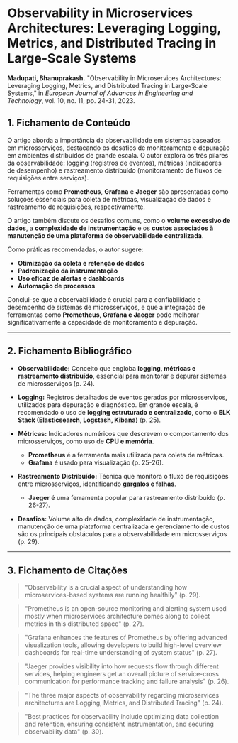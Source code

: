 # Observability in Microservices Architectures: Leveraging Logging, Metrics, and Distributed Tracing in Large-Scale Systems

**Madupati, Bhanuprakash.** "Observability in Microservices Architectures: Leveraging Logging, Metrics, and Distributed Tracing in Large-Scale Systems," in *European Journal of Advances in Engineering and Technology*, vol. 10, no. 11, pp. 24-31, 2023.

## 1. Fichamento de Conteúdo

O artigo aborda a importância da observabilidade em sistemas baseados em microsserviços, destacando os desafios de monitoramento e depuração em ambientes distribuídos de grande escala. O autor explora os três pilares da observabilidade: logging (registros de eventos), métricas (indicadores de desempenho) e rastreamento distribuído (monitoramento de fluxos de requisições entre serviços).  

Ferramentas como **Prometheus**, **Grafana** e **Jaeger** são apresentadas como soluções essenciais para coleta de métricas, visualização de dados e rastreamento de requisições, respectivamente.  

O artigo também discute os desafios comuns, como o **volume excessivo de dados**, a **complexidade de instrumentação** e os **custos associados à manutenção de uma plataforma de observabilidade centralizada**.  

Como práticas recomendadas, o autor sugere:
- **Otimização da coleta e retenção de dados**  
- **Padronização da instrumentação**  
- **Uso eficaz de alertas e dashboards**  
- **Automação de processos**  

Conclui-se que a observabilidade é crucial para a confiabilidade e desempenho de sistemas de microsserviços, e que a integração de ferramentas como **Prometheus, Grafana e Jaeger** pode melhorar significativamente a capacidade de monitoramento e depuração.  

---

## 2. Fichamento Bibliográfico

- **Observabilidade:** Conceito que engloba **logging, métricas e rastreamento distribuído**, essencial para monitorar e depurar sistemas de microsserviços (p. 24).  

- **Logging:** Registros detalhados de eventos gerados por microsserviços, utilizados para depuração e diagnóstico. Em grande escala, é recomendado o uso de **logging estruturado e centralizado**, como o **ELK Stack (Elasticsearch, Logstash, Kibana)** (p. 25).  

- **Métricas:** Indicadores numéricos que descrevem o comportamento dos microsserviços, como uso de **CPU e memória**.  
  - **Prometheus** é a ferramenta mais utilizada para coleta de métricas.  
  - **Grafana** é usado para visualização (p. 25-26).  

- **Rastreamento Distribuído:** Técnica que monitora o fluxo de requisições entre microsserviços, identificando **gargalos e falhas**.  
  - **Jaeger** é uma ferramenta popular para rastreamento distribuído (p. 26-27).  

- **Desafios:** Volume alto de dados, complexidade de instrumentação, manutenção de uma plataforma centralizada e gerenciamento de custos são os principais obstáculos para a observabilidade em microsserviços (p. 29).  

---

## 3. Fichamento de Citações

> "Observability is a crucial aspect of understanding how microservices-based systems are running healthily" (p. 29).  

> "Prometheus is an open-source monitoring and alerting system used mostly when microservices architecture comes along to collect metrics in this distributed space" (p. 27).  

> "Grafana enhances the features of Prometheus by offering advanced visualization tools, allowing developers to build high-level overview dashboards for real-time understanding of system status" (p. 27).  

> "Jaeger provides visibility into how requests flow through different services, helping engineers get an overall picture of service-cross communication for performance tracking and failure analysis" (p. 26).  

> "The three major aspects of observability regarding microservices architectures are Logging, Metrics, and Distributed Tracing" (p. 24).  

> "Best practices for observability include optimizing data collection and retention, ensuring consistent instrumentation, and securing observability data" (p. 30).  
